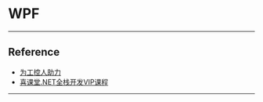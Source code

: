 # WPF

---
## Reference
- [为工控人助力](https://pan.baidu.com/s/1zH1a4LqkNnMkRK5LzLC4pg?pwd=BiLi)
- [喜课堂.NET全栈开发VIP课程](https://pan.baidu.com/share/init?surl=gg3Lvov&pwd=od41)
---
